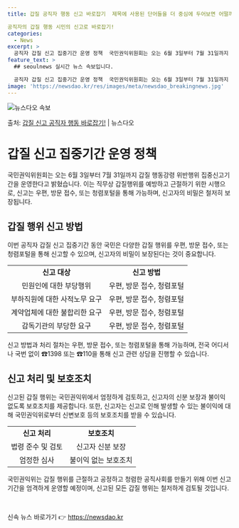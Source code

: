 ```yaml
---
title: 갑질 공직자 행동 신고 바로잡기  제목에 사용된 단어들을 더 중심에 두어보면 어떨까요? 아래는 그 예시입니다

공직자의 갑질 행동 시민의 신고로 바로잡기!
categories:
  - News
excerpt: >
  공직자 갑질 신고 집중기간 운영 정책  국민권익위원회는 오는 6월 3일부터 7월 31일까지 공직자 ‘갑질’ …
feature_text: >
  ## seoulnews 실시간 뉴스 속보입니다.

  공직자 갑질 신고 집중기간 운영 정책  국민권익위원회는 오는 6월 3일부터 7월 31일까지 공직자 ‘갑질’ …
image: 'https://newsdao.kr/res/images/meta/newsdao_breakingnews.jpg'
---
```


![뉴스다오 속보](https://newsdao.kr/res/images/meta/newsdao_breakingnews.jpg)

<p>출처: <a href="https://newsdao.kr/4013" rel="dofollow">갑질 신고 공직자 행동 바로잡기!</a> | 뉴스다오</p>

<h1>갑질 신고 집중기간 운영 정책</h1>
<p data-ke-size="size16">국민권익위원회는 오는 6월 3일부터 7월 31일까지 갑질 행동강령 위반행위 집중신고기간을 운영한다고 밝혔습니다. 이는 직무상 갑질행위를 예방하고 근절하기 위한 시행으로, 신고는 우편, 방문 접수, 또는 청렴포털을 통해 가능하며, 신고자의 비밀은 철저히 보장됩니다.</p>

<h2>갑질 행위 신고 방법</h2>
<p data-ke-size="size16">이번 공직자 갑질 신고 집중기간 동안 국민은 다양한 갑질 행위를 우편, 방문 접수, 또는 청렴포털을 통해 신고할 수 있으며, 신고자의 비밀이 보장된다는 것이 중요합니다.</p>

<table>
	<tr>
		<td style="text-align: center; height: 17px;"><b>신고 대상</b></td>
		<td style="text-align: center; height: 17px;"><b>신고 방법</b></td>
	</tr>
	<tr>
		<td style="text-align: center; height: 17px;">민원인에 대한 부당행위</td>
		<td style="text-align: center; height: 17px;">우편, 방문 접수, 청렴포털</td>
	</tr>
	<tr>
		<td style="text-align: center; height: 17px;">부하직원에 대한 사적노무 요구</td>
		<td style="text-align: center; height: 17px;">우편, 방문 접수, 청렴포털</td>
	</tr>
	<tr>
		<td style="text-align: center; height: 17px;">계약업체에 대한 불합리한 요구</td>
		<td style="text-align: center; height: 17px;">우편, 방문 접수, 청렴포털</td>
	</tr>
	<tr>
		<td style="text-align: center; height: 17px;">감독기관의 부당한 요구</td>
		<td style="text-align: center; height: 17px;">우편, 방문 접수, 청렴포털</td>
	</tr>
</table>
<p data-ke-size="size16">신고 방법과 처리 절차는 우편, 방문 접수, 또는 청렴포털을 통해 가능하며, 전국 어디서나 국번 없이 ☎1398 또는 ☎110을 통해 신고 관련 상담을 진행할 수 있습니다.</p>

<h2>신고 처리 및 보호조치</h2>
<p data-ke-size="size16">신고된 갑질 행위는 국민권익위에서 엄정하게 검토하고, 신고자의 신분 보장과 불이익 없도록 보호조치를 제공합니다. 또한, 신고자는 신고로 인해 발생할 수 있는 불이익에 대해 국민권익위로부터 신변보호 등의 보호조치를 받을 수 있습니다.</p>
<table>
	<tr>
		<td style="text-align: center; height: 17px;"><b>신고 처리</b></td>
		<td style="text-align: center; height: 17px;"><b>보호조치</b></td>
	</tr>
	<tr>
		<td style="text-align: center; height: 17px;">법령 준수 및 검토</td>
		<td style="text-align: center; height: 17px;">신고자 신분 보장</td>
	</tr>
	<tr>
		<td style="text-align: center; height: 17px;">엄정한 심사</td>
		<td style="text-align: center; height: 17px;">불이익 없는 보호조치</td>
	</tr>
</table>

<p data-ke-size="size16">국민권익위는 갑질 행위를 근절하고 공정하고 청렴한 공직사회를 만들기 위해 이번 신고기간을 엄격하게 운영할 예정이며, 신고된 모든 갑질 행위는 철저하게 검토될 것입니다.</p>
<p data-ke-size="size16">&nbsp;</p> 

신속 뉴스 바로가기 👉 <a href="https://newsdao.kr" rel="dofollow">https://newsdao.kr</a>


